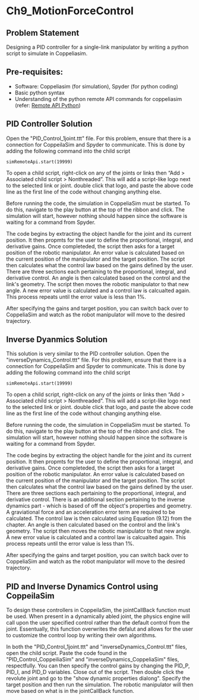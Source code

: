 # Ch9_MotionForceControl

## Problem Statement

Designing a PID controller for a single-link manipulator by writing a python script to simulate in Coppeliasim.

## Pre-requisites:

- Software: Coppeliasim (for simulation), Spyder (for python coding)
- Basic python syntax
- Understanding of the python remote API commands for coppeliasim (refer: [Remote API Python](https://www.coppeliarobotics.com/helpFiles/en/remoteApiFunctionsPython.htm))

## PID Controller Solution

Open the "PID_Control_1joint.ttt" file. For this problem, ensure that there is a connection for CoppeilaSim and Spyder to communicate. This is done by adding the following command into the child script

`simRemoteApi.start(19999)`

To open a child script, right-click on any of the joints or links then “Add > Associated child script > Nonthreaded”. This will add a script-like logo next to the selected link or joint. double click that logo, and paste the above code line as the first line of the code without changing anything else.

Before running the code, the simulation in CoppeliaSim must be started. To do this, navigate to the play button at the top of the ribbon and click. The simulation will start, however nothing should happen since the software is waiting for a command from Spyder.

The code begins by extracting the object handle for the joint and its current position. It then propmts for the user to define the proportional, integral, and derivative gains. Once completeded, the script then asks for a target position of the robotic manipulator. An error value is calculated based on the current position of the manipulator and the target position. The script then calculates what the control law based on the gains defined by the user. There are three sections each pertaining to the proportional, integral, and derivative control. An angle is then calculated based on the control and the link's geometry. The script then moves the robotic manipulator to that new angle. A new error value is calculated and a control law is calcualted again. This process repeats until the error value is less than 1%.

After specifying the gains and target position, you can switch back over to CoppeliaSim and watch as the robot manipulator will move to the desired trajectory.

## Inverse Dyanmics Solution

This solution is very similar to the PID controller solution.
Open the "inverseDynamics_Control.ttt" file. For this problem, ensure that there is a connection for CoppeilaSim and Spyder to communicate. This is done by adding the following command into the child script

`simRemoteApi.start(19999)`

To open a child script, right-click on any of the joints or links then “Add > Associated child script > Nonthreaded”. This will add a script-like logo next to the selected link or joint. double click that logo, and paste the above code line as the first line of the code without changing anything else.

Before running the code, the simulation in CoppeliaSim must be started. To do this, navigate to the play button at the top of the ribbon and click. The simulation will start, however nothing should happen since the software is waiting for a command from Spyder.

The code begins by extracting the object handle for the joint and its current position. It then propmts for the user to define the proportional, integral, and derivative gains. Once completeded, the script then asks for a target position of the robotic manipulator. An error value is calculated based on the current position of the manipulator and the target position. The script then calculates what the control law based on the gains defined by the user. There are three sections each pertaining to the proportional, integral, and derivative control. There is an additional section pertaining to the inverse dynamics part - which is based of off the object's properties and geometry. A graviational force  and an acceleration error term are required to be calculated. The control law is then calculated using Equation (9.12) from the chapter. An angle is then calculated based on the control and the link's geometry. The script then moves the robotic manipulator to that new angle. A new error value is calculated and a control law is calcualted again. This process repeats until the error value is less than 1%.

After specifying the gains and target position, you can switch back over to CoppeliaSim and watch as the robot manipulator will move to the desired trajectory.

## PID and Inverse Dynamics Control using CoppeilaSim

To design these controllers in CoppeilaSim, the jointCallBack function must be used. When present in a dynamically abled joint, the physics engine will call upon the user specified control rather than the default control from the joint. Essentually, this function overwrites the defalut and allows for the user to customize the control loop by writing their own algorithms.

In both the "PID_Control_1joint.ttt" and "inverseDynamics_Control.ttt" files, open the child script. Paste the code found in the "PID_Control_CoppeiliaSim" and "inverseDynamics_CoppeliaSim" files, respectfully. You can then specify the control gains by changing the PID_P, PID_I, and PID_D variables. Close out of the script. Then double click the revolute joint and go to the "show dynamic properties dialong". Specify the target position and then run the simulation. The robotic manipulator will then move based on what is in the jointCallBack function.
